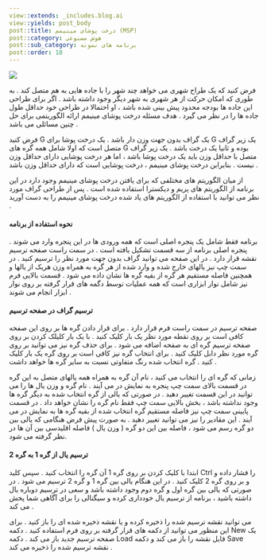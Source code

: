 ```yaml
---
view::extends: _includes.blog.ai
view::yields: post_body
post::title: درخت پوشای مینیمم (MSP)
post::category: هوش مصنوعی
post::sub_category: برنامه های نمونه
post::order: 18
---
```


![](@url('assets/images/ai/msp.jpg'))

فرض کنید که یک طراح شهری می خواهد چند شهر را با جاده هایی به هم متصل کند . به طوری که امکان حرکت از هر شهری به شهر دیگر وجود داشته باشد . اگر برای طراحی این جاده ها بودجه محدود پیش بینی شده باشد ، او احتمالا در طراحی خود حداقل طول جاده ها را در نظر می گیرد . هدف مسئله درخت پوشای مینیمم ارائه الگوریتمی برای حل چنین مسائلی می باشد .

فرض کنید G یک گراف بدون جهت وزن دار باشد . یک درخت پوشا برای G یک زیر گراف متصل است که اولا شامل همه گره های G بوده و ثانیا یک درخت باشد . یک زیر گراف متصل با حداقل وزن باید یک درخت پوشا باشد ، اما هر درخت پوشایی دارای حداقل وزن نیست . بنابراین درخت پوشای مینیمم ، درخت پوشایی است که دارای حداقل وزن باشد .

از میان الگوریتم های مختلفی که برای یافتن درخت پوشای مینیمم وجود دارد در این برنامه از الگوریتم های پریم و دیکسترا استفاده شده است . پس از طراحی گراف مورد نظر می توانید با استفاده از الگوریتم های یاد شده درخت پوشای مینیمم را به دست آورید .

#### نحوه استفاده از برنامه

برنامه فقط شامل یک پنجره اصلی است که همه ورودی ها در این پنجره وارد می شوند . پنجره اصلی برنامه از سه قسمت تشکیل یافته است . در سمت راست صفحه ترسیم نقشه قرار دارد . در این صفحه می توانید گراف بدون جهت مورد نظر را ترسیم کنید . در سمت چپ نیز یالهای خارج شده و وارد شده از هر گره به همراه وزن هریک از یالها و همچنین فاصله مستقیم هر گره از بقیه گره ها نشان داده می شود . قسمت بالایی فرم نیز شامل نوار ابزاری است که همه عملیات توسط دگمه های قرار گرفته بر روی نوار ابزار انجام می شوند .

#### ترسیم گراف در صفحه ترسیم

صفحه ترسیم در سمت راست فرم قرار دارد . برای قرار دادن گره ها بر روی این صفحه کافی است بر روی نقطه مورد نظر یک بار کلیک کنید . با یک بار کلیلک کردن بر روی صفحه ترسیم گره ای به صفحه اضافه می شود . برای حذف گره نیز می توانید بر روی گره مورد نظر دابل کلیک کنید . برای انتخاب گره نیز کافی است بر روی گره یک بار کلیک کنید . گره انتخاب شده رنگ متفاوتی نسبت به سایر گره ها خواهد داشت .

زمانی که گره ای را انتخاب می کنید ، نام آن گره به همراه همه یالهای متصل به این گره در قسمت بالای سمت چپ پنجره به نمایش در می آیند . نام گره و وزن یال ها را می توانید در این قسمت تغییر دهید . در صورتی که یالی از گره انتخاب شده به دیگر گره ها وجود نداشته باشد ، بخش بالایی سمت چپ فقط نام گره را نشان خواهد داد . در قسمت پایینی سمت چپ نیز فاصله مستقیم گره انتخاب شده از بقیه گره ها به نمایش در می آیند . این مقادیر را نیز می توانید تغییر دهید . به صورت پیش فرض هنگامی که یالی بین دو گره رسم می شود ، فاصله بین این دو گره ( وزن یال ) فاصله اقلیدسی بین آن ها در نظر گرفته می شود.

#### ترسیم یال از گره 1 به گره 2

ابتدا با کلیک کردن بر روی گره 1 آن گره را انتخاب کنید . سپس کلید Ctrl را فشار داده و و بر روی گره 2 کلیک کنید . در این هنگام یالی بین گره 1 و گره 2 ترسیم می شود . در صورتی که یالی بین گره اول و گره دوم وجود داشته باشد و سعی در ترسیم دوباره یال داشته باشید ، برنامه از ترسیم یال خودداری کرده و سیگنالی را برای آگاهی شما پخش می کند .

می توانید نقشه ترسیم شده را ذخیره کرده و یا نقشه ذخیره شده ای را باز کنید . برای این منظور می توانید از دکمه های قرار گرفته بر روی فرم استفاده کنید . دکمه New یک صفحه ترسیم جدید باز می کند . دکمه Load فایل نقشه را باز می کند و دکمه Save نقشه ترسیم شده را ذخیره می کند .
